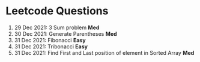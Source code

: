 # Leetcode Questions  
1. 29 Dec 2021: 3 Sum problem **Med**  
2. 30 Dec 2021: Generate Parentheses **Med**  
3. 31 Dec 2021: Fibonacci **Easy**  
4. 31 Dec 2021: Tribonacci **Easy**  
5. 31 Dec 2021: Find First and Last position of element in Sorted Array **Med**  
